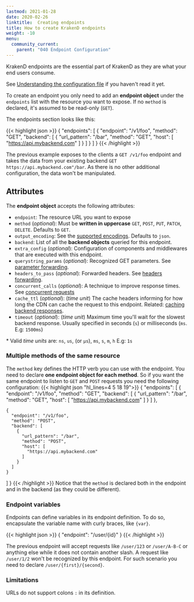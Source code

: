 ```yaml
---
lastmod: 2021-01-28
date: 2020-02-26
linktitle:  Creating endpoints
title: How to create KrakenD endpoints
weight: -10
menu:
  community_current:
    parent: "040 Endpoint Configuration"
---
```

KrakenD endpoints are the essential part of KrakenD as they are what your end users consume.

See [Understanding the configuration file](/docs/configuration/structure/) if you haven't read it yet.

To create an endpoint you only need to add an **endpoint object** under the `endpoints` list with the resource you want to expose. If no `method` is declared, it's assumed to be read-only (`GET`).

The endpoints section looks like this:

{{< highlight json >}}
{
  "endpoints": [
    {
      "endpoint": "/v1/foo",
      "method": "GET",
      "backend": [
        {
          "url_pattern": "/bar",
          "method": "GET",
          "host": [
            "https://api.mybackend.com"
          ]
        }
      ]
    }
  ]
}
{{< /highlight >}}


The previous example exposes to the clients a `GET /v1/foo` endpoint and takes the data from your existing backend `GET https://api.mybackend.com"/bar`. As there is no other additional configuration, the data won't be manipulated.

## Attributes
The **endpoint object** accepts the following attributes:

- `endpoint`: The resource URL you want to expose
- `method` (*optional*): Must be **written in uppercase** `GET`, `POST`, `PUT`, `PATCH`, `DELETE`. Defaults to `GET`.
- `output_encoding`: See the [supported encodings](/docs/endpoints/content-types/). Defaults to `json`.
- `backend`: List of all the **backend objects** queried for this endpoint.
- `extra_config` (*optional*): Configuration of components and middlewares that are executed with this endpoint.
- `querystring_params` (*optional*): Recognized GET parameters. See [parameter forwarding](/docs/endpoints/parameter-forwarding/).
- `headers_to_pass` (*optional*): Forwarded headers. See [headers forwarding](/docs/endpoints/parameter-forwarding/#headers-forwarding).
- `concurrent_calls` (*optional*): A technique to improve response times. See [concurrent requests](/docs/endpoints/concurrent-requests/)
- `cache_ttl` (*optional*): (*time unit*) The cache headers informing for how long the CDN can cache the request to this endpoint. Related: [caching backend responses](/docs/backends/caching/).
- `timeout` (*optional*): (*time unit*) Maximum time you'll wait for the slowest backend response. Usually specified in seconds (`s`) or milliseconds (`ms`. E.g: `1500ms`)

\* Valid _time units_ are: `ns`, `us`, (or `µs`), `ms`, `s`, `m`, `h` E.g: `1s`


### Multiple methods of the same resource

The `method` key defines the HTTP verb you can use with the endpoint. You need to declare **one endpoint object for each method**. So if you want the same endpoint to listen to `GET` and `POST` requests you need the following configuration:
{{< highlight json "hl_lines=4 5 18 19">}}
{
  "endpoints": [
    {
      "endpoint": "/v1/foo",
      "method": "GET",
      "backend": [
        {
          "url_pattern": "/bar",
          "method": "GET",
          "host": [
            "https://api.mybackend.com"
          ]
        }
      ]
    },

    {
      "endpoint": "/v1/foo",
      "method": "POST",
      "backend": [
        {
          "url_pattern": "/bar",
          "method": "POST",
          "host": [
            "https://api.mybackend.com"
          ]
        }
      ]
    }

  ]
}
{{< /highlight >}}
Notice that the `method` is declared both in the endpoint and in the backend (as they could be different).

### Endpoint variables

Endpoints can define variables in its endpoint definition. To do so, encapsulate the variable name with curly braces, like `{var}`.

{{< highlight json >}}
{
  "endpoint": "/user/{id}"
}
{{< /highlight >}}


The previous endpoint will accept requests like `/user/123` or `/user/A-B-C` or anything else while it does not contain another slash. A request like `/user/1/2` won't be recognized by this endpoint. For such scenario you need to declare `/user/{first}/{second}`.

### Limitations
URLs do not support colons `:` in its definition.
